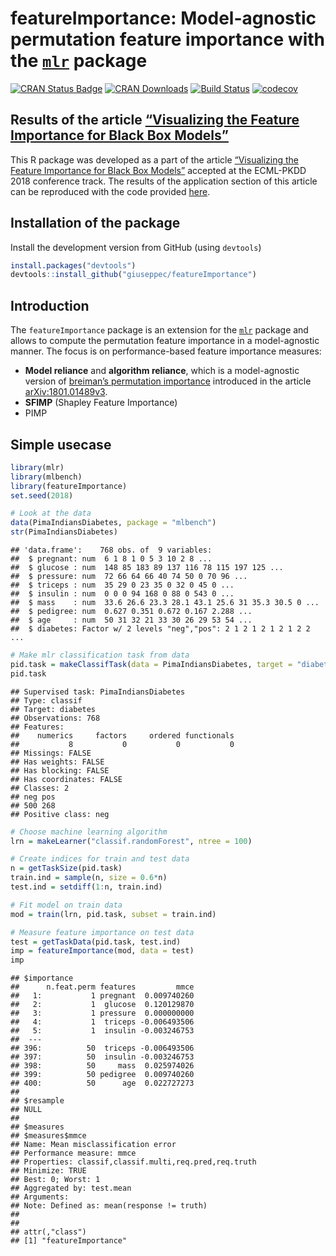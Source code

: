 
# featureImportance: Model-agnostic permutation feature importance with the [`mlr`](https://github.com/mlr-org/mlr) package

[![CRAN Status
Badge](http://www.r-pkg.org/badges/version/featureImportance)](http://cran.r-project.org/web/packages/featureImportance)
[![CRAN
Downloads](http://cranlogs.r-pkg.org/badges/featureImportance)](http://cran.rstudio.com/web/packages/featureImportance/index.html)
[![Build
Status](https://travis-ci.org/giuseppec/featureImportance.svg?branch=master)](https://travis-ci.org/giuseppec/featureImportance)
[![codecov](https://codecov.io/gh/giuseppec/featureImportance/branch/master/graph/badge.svg?token=2w8ISxXGMc)](https://codecov.io/gh/giuseppec/featureImportance)

## Results of the article [“Visualizing the Feature Importance for Black Box Models”](https://arxiv.org/abs/1804.06620)

This R package was developed as a part of the article [“Visualizing the
Feature Importance for Black Box
Models”](https://arxiv.org/abs/1804.06620) accepted at the ECML-PKDD
2018 conference track. The results of the application section of this
article can be reproduced with the code provided
[here](https://github.com/giuseppec/featureImportance/blob/master/ecml-demo/application_results.md).

## Installation of the package

Install the development version from GitHub (using `devtools`)

``` r
install.packages("devtools")
devtools::install_github("giuseppec/featureImportance")
```

## Introduction

The `featureImportance` package is an extension for the
[`mlr`](https://github.com/mlr-org/mlr) package and allows to compute
the permutation feature importance in a model-agnostic manner. The focus
is on performance-based feature importance measures:

  - **Model reliance** and **algorithm reliance**, which is a
    model-agnostic version of [breiman’s permutation
    importance](https://www.stat.berkeley.edu/~breiman/randomforest2001.pdf)
    introduced in the article
    [arXiv:1801.01489v3](https://arxiv.org/abs/1801.01489).
  - **SFIMP** (Shapley Feature Importance)
  - PIMP

## Simple usecase

``` r
library(mlr)
library(mlbench)
library(featureImportance)
set.seed(2018)

# Look at the data
data(PimaIndiansDiabetes, package = "mlbench")
str(PimaIndiansDiabetes)
```

    ## 'data.frame':    768 obs. of  9 variables:
    ##  $ pregnant: num  6 1 8 1 0 5 3 10 2 8 ...
    ##  $ glucose : num  148 85 183 89 137 116 78 115 197 125 ...
    ##  $ pressure: num  72 66 64 66 40 74 50 0 70 96 ...
    ##  $ triceps : num  35 29 0 23 35 0 32 0 45 0 ...
    ##  $ insulin : num  0 0 0 94 168 0 88 0 543 0 ...
    ##  $ mass    : num  33.6 26.6 23.3 28.1 43.1 25.6 31 35.3 30.5 0 ...
    ##  $ pedigree: num  0.627 0.351 0.672 0.167 2.288 ...
    ##  $ age     : num  50 31 32 21 33 30 26 29 53 54 ...
    ##  $ diabetes: Factor w/ 2 levels "neg","pos": 2 1 2 1 2 1 2 1 2 2 ...

``` r
# Make mlr classification task from data
pid.task = makeClassifTask(data = PimaIndiansDiabetes, target = "diabetes")
pid.task
```

    ## Supervised task: PimaIndiansDiabetes
    ## Type: classif
    ## Target: diabetes
    ## Observations: 768
    ## Features:
    ##    numerics     factors     ordered functionals 
    ##           8           0           0           0 
    ## Missings: FALSE
    ## Has weights: FALSE
    ## Has blocking: FALSE
    ## Has coordinates: FALSE
    ## Classes: 2
    ## neg pos 
    ## 500 268 
    ## Positive class: neg

``` r
# Choose machine learning algorithm 
lrn = makeLearner("classif.randomForest", ntree = 100)

# Create indices for train and test data
n = getTaskSize(pid.task)
train.ind = sample(n, size = 0.6*n)
test.ind = setdiff(1:n, train.ind)

# Fit model on train data
mod = train(lrn, pid.task, subset = train.ind)

# Measure feature importance on test data
test = getTaskData(pid.task, test.ind)
imp = featureImportance(mod, data = test)
imp
```

    ## $importance
    ##      n.feat.perm features         mmce
    ##   1:           1 pregnant  0.009740260
    ##   2:           1  glucose  0.120129870
    ##   3:           1 pressure  0.000000000
    ##   4:           1  triceps -0.006493506
    ##   5:           1  insulin -0.003246753
    ##  ---                                  
    ## 396:          50  triceps -0.006493506
    ## 397:          50  insulin -0.003246753
    ## 398:          50     mass  0.025974026
    ## 399:          50 pedigree  0.009740260
    ## 400:          50      age  0.022727273
    ## 
    ## $resample
    ## NULL
    ## 
    ## $measures
    ## $measures$mmce
    ## Name: Mean misclassification error
    ## Performance measure: mmce
    ## Properties: classif,classif.multi,req.pred,req.truth
    ## Minimize: TRUE
    ## Best: 0; Worst: 1
    ## Aggregated by: test.mean
    ## Arguments: 
    ## Note: Defined as: mean(response != truth)
    ## 
    ## 
    ## attr(,"class")
    ## [1] "featureImportance"
